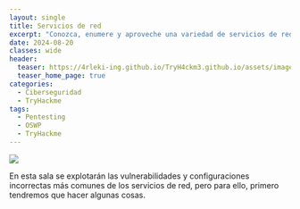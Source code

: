 ```yaml
---
layout: single
title: Servicios de red
excerpt: "Conozca, enumere y aproveche una variedad de servicios de red y configuraciones incorrectas."
date: 2024-08-20
classes: wide
header:
  teaser: https://4rleki-ing.github.io/TryH4ckm3.github.io/assets/images/Servicios-de-Red/Servicios-Red.png
  teaser_home_page: true
categories:
  - Ciberseguridad
  - TryHackme
tags:
  - Pentesting
  - OSWP
  - TryHackme
---
```


<img align="center" src="https://4rleki-ing.github.io/TryH4ckm3.github.io/assets/images/Servicios-de-Red/Portada.png">

En esta sala se explotarán las vulnerabilidades y configuraciones incorrectas más comunes de los servicios de red, pero para ello, primero tendremos que hacer algunas cosas.